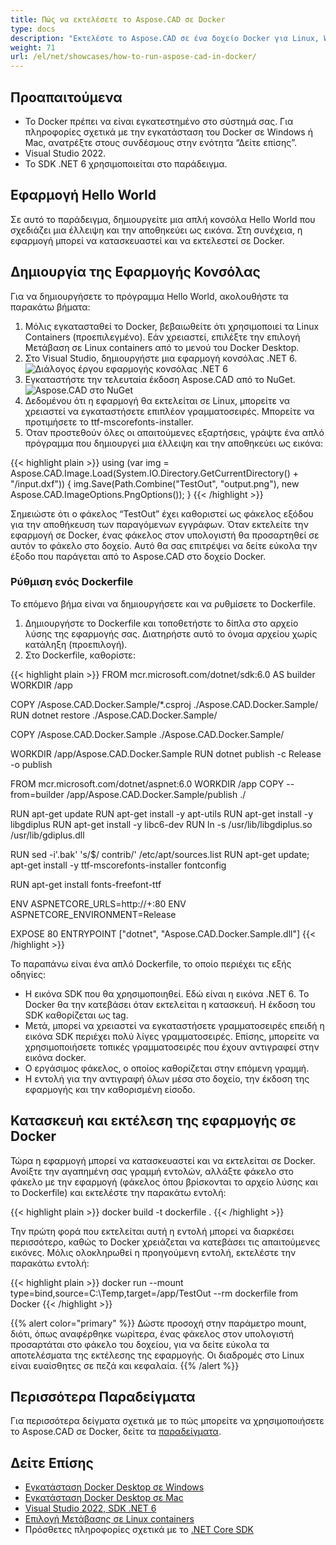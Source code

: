 ```yaml
---
title: Πώς να εκτελέσετε το Aspose.CAD σε Docker
type: docs
description: "Εκτελέστε το Aspose.CAD σε ένα δοχείο Docker για Linux, Windows Server και οποιοδήποτε λειτουργικό σύστημα."
weight: 71
url: /el/net/showcases/how-to-run-aspose-cad-in-docker/
---
```


## Προαπαιτούμενα
- Το Docker πρέπει να είναι εγκατεστημένο στο σύστημά σας. Για πληροφορίες σχετικά με την εγκατάσταση του Docker σε Windows ή Mac, ανατρέξτε στους συνδέσμους στην ενότητα “Δείτε επίσης”.
- Visual Studio 2022.
- Το SDK .NET 6 χρησιμοποιείται στο παράδειγμα.

## Εφαρμογή Hello World

Σε αυτό το παράδειγμα, δημιουργείτε μια απλή κονσόλα Hello World που σχεδιάζει μια έλλειψη και την αποθηκεύει ως εικόνα. Στη συνέχεια, η εφαρμογή μπορεί να κατασκευαστεί και να εκτελεστεί σε Docker.

## Δημιουργία της Εφαρμογής Κονσόλας

Για να δημιουργήσετε το πρόγραμμα Hello World, ακολουθήστε τα παρακάτω βήματα:
1. Μόλις εγκατασταθεί το Docker, βεβαιωθείτε ότι χρησιμοποιεί τα Linux Containers (προεπιλεγμένο). Εάν χρειαστεί, επιλέξτε την επιλογή Μετάβαση σε Linux containers από το μενού του Docker Desktop.
1. Στο Visual Studio, δημιουργήστε μια εφαρμογή κονσόλας .NET 6.<br>
![Διάλογος έργου εφαρμογής κονσόλας .NET 6](/_assets/showcases/docker/1.png)<br>
1. Εγκαταστήστε την τελευταία έκδοση Aspose.CAD από το NuGet.<br>
![Aspose.CAD στο NuGet](/_assets/showcases/docker/2.png)<br>
1. Δεδομένου ότι η εφαρμογή θα εκτελείται σε Linux, μπορείτε να χρειαστεί να εγκαταστήσετε επιπλέον γραμματοσειρές. Μπορείτε να προτιμήσετε το ttf-mscorefonts-installer.
1. Όταν προστεθούν όλες οι απαιτούμενες εξαρτήσεις, γράψτε ένα απλό πρόγραμμα που δημιουργεί μια έλλειψη και την αποθηκεύει ως εικόνα:<br>

{{< highlight plain >}}
using (var img = Aspose.CAD.Image.Load(System.IO.Directory.GetCurrentDirectory() + "/input.dxf"))
{
	img.Save(Path.Combine("TestOut", "output.png"), new Aspose.CAD.ImageOptions.PngOptions());
}
{{< /highlight >}}

Σημειώστε ότι ο φάκελος “TestOut” έχει καθοριστεί ως φάκελος εξόδου για την αποθήκευση των παραγόμενων εγγράφων. Όταν εκτελείτε την εφαρμογή σε Docker, ένας φάκελος στον υπολογιστή θα προσαρτηθεί σε αυτόν το φάκελο στο δοχείο. Αυτό θα σας επιτρέψει να δείτε εύκολα την έξοδο που παράγεται από το Aspose.CAD στο δοχείο Docker.

### Ρύθμιση ενός Dockerfile

Το επόμενο βήμα είναι να δημιουργήσετε και να ρυθμίσετε το Dockerfile.

1. Δημιουργήστε το Dockerfile και τοποθετήστε το δίπλα στο αρχείο λύσης της εφαρμογής σας. Διατηρήστε αυτό το όνομα αρχείου χωρίς κατάληξη (προεπιλογή).
1. Στο Dockerfile, καθορίστε:


{{< highlight plain >}}
FROM mcr.microsoft.com/dotnet/sdk:6.0 AS builder
WORKDIR /app

COPY /Aspose.CAD.Docker.Sample/*.csproj ./Aspose.CAD.Docker.Sample/
RUN dotnet restore ./Aspose.CAD.Docker.Sample/

COPY /Aspose.CAD.Docker.Sample ./Aspose.CAD.Docker.Sample/

WORKDIR /app/Aspose.CAD.Docker.Sample
RUN dotnet publish -c Release -o publish

FROM mcr.microsoft.com/dotnet/aspnet:6.0
WORKDIR /app
COPY --from=builder /app/Aspose.CAD.Docker.Sample/publish ./

RUN apt-get update
RUN apt-get install -y apt-utils
RUN apt-get install -y libgdiplus
RUN apt-get install -y libc6-dev 
RUN ln -s /usr/lib/libgdiplus.so /usr/lib/gdiplus.dll

RUN sed -i'.bak' 's/$/ contrib/' /etc/apt/sources.list
RUN apt-get update; apt-get install -y ttf-mscorefonts-installer fontconfig

RUN apt-get install fonts-freefont-ttf

ENV ASPNETCORE_URLS=http://+:80
ENV ASPNETCORE_ENVIRONMENT=Release

EXPOSE 80
ENTRYPOINT ["dotnet", "Aspose.CAD.Docker.Sample.dll"]
{{< /highlight >}}

Το παραπάνω είναι ένα απλό Dockerfile, το οποίο περιέχει τις εξής οδηγίες:

- Η εικόνα SDK που θα χρησιμοποιηθεί. Εδώ είναι η εικόνα .NET 6. Το Docker θα την κατεβάσει όταν εκτελείται η κατασκευή. Η έκδοση του SDK καθορίζεται ως tag.
- Μετά, μπορεί να χρειαστεί να εγκαταστήσετε γραμματοσειρές επειδή η εικόνα SDK περιέχει πολύ λίγες γραμματοσειρές. Επίσης, μπορείτε να χρησιμοποιήσετε τοπικές γραμματοσειρές που έχουν αντιγραφεί στην εικόνα docker.
- Ο εργάσιμος φάκελος, ο οποίος καθορίζεται στην επόμενη γραμμή.
- Η εντολή για την αντιγραφή όλων μέσα στο δοχείο, την έκδοση της εφαρμογής και την καθορισμένη είσοδο.


## Κατασκευή και εκτέλεση της εφαρμογής σε Docker
 
Τώρα η εφαρμογή μπορεί να κατασκευαστεί και να εκτελείται σε Docker. Ανοίξτε την αγαπημένη σας γραμμή εντολών, αλλάξτε φάκελο στο φάκελο με την εφαρμογή (φάκελος όπου βρίσκονται το αρχείο λύσης και το Dockerfile) και εκτελέστε την παρακάτω εντολή:

{{< highlight plain >}}
docker build -t dockerfile .
{{< /highlight >}}

Την πρώτη φορά που εκτελείται αυτή η εντολή μπορεί να διαρκέσει περισσότερο, καθώς το Docker χρειάζεται να κατεβάσει τις απαιτούμενες εικόνες. Μόλις ολοκληρωθεί η προηγούμενη εντολή, εκτελέστε την παρακάτω εντολή:

{{< highlight plain >}}
docker run --mount type=bind,source=C:\Temp,target=/app/TestOut --rm dockerfile from Docker
{{< /highlight >}}

{{% alert color="primary" %}} 
Δώστε προσοχή στην παράμετρο mount, διότι, όπως αναφέρθηκε νωρίτερα, ένας φάκελος στον υπολογιστή προσαρτάται στο φάκελο του δοχείου, για να δείτε εύκολα τα αποτελέσματα της εκτέλεσης της εφαρμογής. Οι διαδρομές στο Linux είναι ευαίσθητες σε πεζά και κεφαλαία.
{{% /alert %}}

## Περισσότερα Παραδείγματα

Για περισσότερα δείγματα σχετικά με το πώς μπορείτε να χρησιμοποιήσετε το Aspose.CAD σε Docker, δείτε τα [παραδείγματα](https://github.com/aspose-cad/Aspose.CAD-Documentation).


## Δείτε Επίσης

- [Εγκατάσταση Docker Desktop σε Windows](https://docs.docker.com/docker-for-windows/install/)
- [Εγκατάσταση Docker Desktop σε Mac](https://docs.docker.com/docker-for-mac/install/)
- [Visual Studio 2022, SDK .NET 6](https://docs.microsoft.com/en-us/dotnet/core/install/windows?tabs=net60#dependencies)
- [Επιλογή Μετάβασης σε Linux containers](https://docs.docker.com/docker-for-windows/#switch-between-windows-and-linux-containers)
- Πρόσθετες πληροφορίες σχετικά με το [.NET Core SDK](https://hub.docker.com/_/microsoft-dotnet-sdk)
